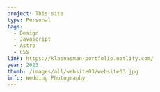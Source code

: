 ```yaml
---
project: This site
type: Personal
tags:
  - Design
  - Javascript
  - Astro
  - CSS
link: https://klasnasman-portfolio.netlify.com/
year: 2023
thumb: /images/all/website03/website03.jpg
info: Wedding Photography
---
```

